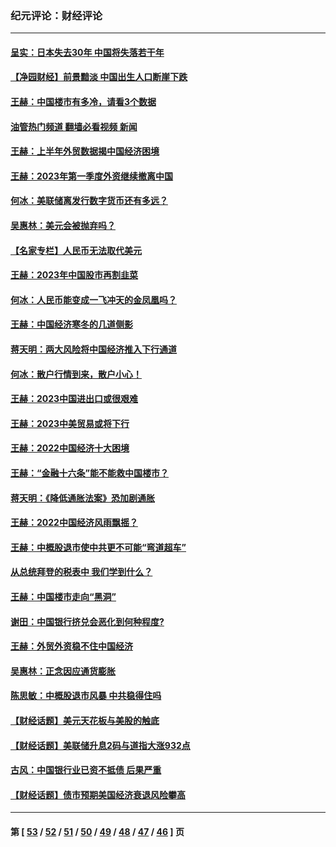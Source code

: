 ### 纪元评论：财经评论
---
#### [呈实：日本失去30年 中国将失落若干年](../../pages/nsc1026/n14078260.md?10200330) 
#### [【净园财经】前景黯淡 中国出生人口断崖下跌](../../pages/nsc1026/n14049754.md?10200330) 
#### [王赫：中国楼市有多冷，请看3个数据](../../pages/nsc1026/n14046129.md?10200330) 
#### [油管热门频道 翻墙必看视频 新闻](ok?10200330)
#### [王赫：上半年外贸数据揭中国经济困境](../../pages/nsc1026/n14034198.md?10200330) 
#### [王赫：2023年第一季度外资继续撤离中国](../../pages/nsc1026/n13988870.md?10200330) 
#### [何冰：美联储离发行数字货币还有多远？](../../pages/nsc1026/n13986109.md?10200330) 
#### [吴惠林：美元会被抛弃吗？](../../pages/nsc1026/n13984087.md?10200330) 
#### [【名家专栏】人民币无法取代美元](../../pages/nsc1026/n13974270.md?10200330) 
#### [王赫：2023年中国股市再割韭菜](../../pages/nsc1026/n13965334.md?10200330) 
#### [何冰：人民币能变成一飞冲天的金凤凰吗？](../../pages/nsc1026/n13964999.md?10200330) 
#### [王赫：中国经济寒冬的几道侧影](../../pages/nsc1026/n13932953.md?10200330) 
#### [蒋天明：两大风险将中国经济推入下行通道](../../pages/nsc1026/n13929820.md?10200330) 
#### [何冰：散户行情到来，散户小心！](../../pages/nsc1026/n13928308.md?10200330) 
#### [王赫：2023中国进出口或很艰难](../../pages/nsc1026/n13911515.md?10200330) 
#### [王赫：2023中美贸易或将下行](../../pages/nsc1026/n13899005.md?10200330) 
#### [王赫：2022中国经济十大困境](../../pages/nsc1026/n13883766.md?10200330) 
#### [王赫：“金融十六条”能不能救中国楼市？](../../pages/nsc1026/n13868431.md?10200330) 
#### [蒋天明：《降低通胀法案》恐加剧通胀](../../pages/nsc1026/n13806996.md?10200330) 
#### [王赫：2022中国经济风雨飘摇？](../../pages/nsc1026/n13803207.md?10200330) 
#### [王赫：中概股退市使中共更不可能“弯道超车”](../../pages/nsc1026/n13802858.md?10200330) 
#### [从总统拜登的税表中 我们学到什么？](../../pages/nsc1026/n13773081.md?10200330) 
#### [王赫：中国楼市走向“黑洞”](../../pages/nsc1026/n13770647.md?10200330) 
#### [谢田：中国银行挤兑会恶化到何种程度?](../../pages/nsc1026/n13766965.md?10200330) 
#### [王赫：外贸外资稳不住中国经济](../../pages/nsc1026/n13753933.md?10200330) 
#### [吴惠林：正念因应通货膨胀](../../pages/nsc1026/n13750350.md?10200330) 
#### [陈思敏：中概股退市风暴 中共稳得住吗](../../pages/nsc1026/n13738978.md?10200330) 
#### [【财经话题】美元天花板与美股的触底](../../pages/nsc1026/n13736495.md?10200330) 
#### [【财经话题】美联储升息2码与道指大涨932点](../../pages/nsc1026/n13727377.md?10200330) 
#### [古风：中国银行业已资不抵债 后果严重](../../pages/nsc1026/n13726111.md?10200330) 
#### [【财经话题】债市预期美国经济衰退风险攀高](../../pages/nsc1026/n13698043.md?10200330) 

---
#### 第 [ [53](./53.md?10200330) / [52](./52.md?10200330) / [51](./51.md?10200330) / [50](./50.md?10200330) / [49](./49.md?10200330) / [48](./48.md?10200330) / [47](./47.md?10200330) / [46](./46.md?10200330) ] 页
